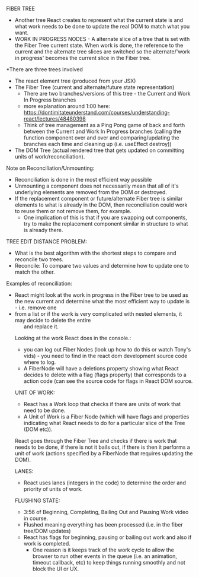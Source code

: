 FIBER TREE
- Another tree React creates to represent what the current state is and what work needs to be done to update the real DOM to match what you want.
- WORK IN PROGRESS NODES - A alternate slice of a tree that is set with the Fiber Tree current state. When work is done, the reference to the current and the alternate tree slices are switched so the alternate/'work in progress' becomes the current slice in the Fiber tree.

*There are three trees involved
- The react element tree (produced from your JSX)
- The Fiber Tree (current and alternate/future state representation)
  - There are two branches/versions of this tree - the Current and Work In Progress branches
  - more explanation around 1:00 here: https://dontimitateunderstand.com/courses/understanding-react/lectures/48480398
  - Think of tree management as a Ping Pong game of back and forth between the Current and Work In Progress branches (calling the function component over and over and comparing/updating the branches each time and cleaning up (i.e. useEffect destroy))
- The DOM Tree (actual rendered tree that gets updated on committing units of work/reconciliation).

Note on Reconciliation/Unmounting:
- Reconciliation is done in the most efficient way possible
- Unmounting a component does not necessarily mean that all of it's underlying elements are removed from the DOM or destroyed.
- If the replacement component or future/alternate Fiber tree is similar elements to what is already in the DOM, then reconciliation could work to reuse them or not remove them, for example.
  - One implication of this is that if you are swapping out components, try to make the replacement component similar in structure to what is already there.

TREE EDIT DISTANCE PROBLEM:
- What is the best algorithm with the shortest steps to compare and reconcile two trees.
- Reconcile: To compare two values and determine how to update one to match the other.

Examples of reconciliation:
- React might look at the work in progress in the Fiber tree to be used as the new current and determine what the most efficient way to update is - i.e. remove one <li> from a list or if the work is very complicated with nested elements, it may decide to delete the entire <ul> and replace it.

Looking at the work React does in the console.:
 - you can log out Fiber Nodes (look up how to do this or watch Tony's vids) - you need to find in the react dom development source code where to log.
 - A FiberNode will have a deletions property showing what React decides to delete with a flag (flags property) that corresponds to a action code (can see the source code for flags in React DOM source.

UNIT OF WORK:
- React has a Work loop that checks if there are units of work that need to be done.
- A Unit of Work is a Fiber Node (which will have flags and properties indicating what React needs to do for a particular slice of the Tree (DOM etc)).

React goes through the Fiber Tree and checks if there is work that needs to be done, if there is not it bails out, if there is then it performs a unit of work (actions specified by a FiberNode that requires updating the DOM).

LANES:
- React uses lanes (integers in the code) to determine the order and priority of units of work.

FLUSHING STATE:
- 3:56 of Beginning, Completing, Bailing Out and Pausing Work video in course.
- Flushed meaning everything has been processed (i.e. in the fiber tree/DOM updates)
- React has flags for beginning, pausing or bailing out work and also if work is completed.
  - One reason is it keeps track of the work cycle to allow the browser to run other events in the queue (i.e. an animation, timeout callback, etc) to keep things running smoothly and not block the UI or UX.